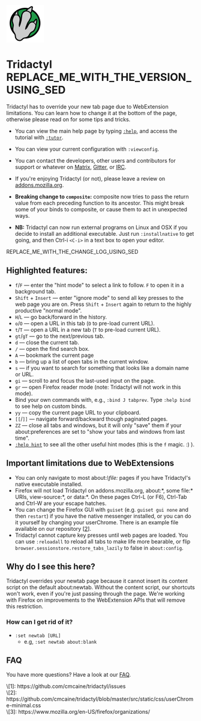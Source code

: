 ![Tridactyl logo](logo/Tridactyl_100px.png)

# Tridactyl REPLACE_ME_WITH_THE_VERSION_USING_SED

Tridactyl has to override your new tab page due to WebExtension limitations. You can learn how to change it at the bottom of the page, otherwise please read on for some tips and tricks.

- You can view the main help page by typing [`:help`][help], and access the tutorial with [`:tutor`][tutor].

- You can view your current configuration with `:viewconfig`.

- You can contact the developers, other users and contributors for support or whatever on [Matrix][matrix-link], [Gitter][gitter-link], or [IRC][freenode-link].

- If you're enjoying Tridactyl (or not), please leave a review on [addons.mozilla.org][amo].

- **Breaking change to `composite`:** composite now tries to pass the return value from each preceding function to its ancestor. This might break some of your binds to composite, or cause them to act in unexpected ways.
- **NB:** Tridactyl can now run external programs on Linux and OSX if you decide to install an additional executable. Just run `:installnative` to get going, and then Ctrl-i `<C-i>` in a text box to open your editor.


REPLACE_ME_WITH_THE_CHANGE_LOG_USING_SED

## Highlighted features:

- `f`/`F` — enter the "hint mode" to select a link to follow. `F` to open it in a background tab.
- `Shift` + `Insert` — enter "ignore mode" to send all key presses to the web page you are on. Press `Shift` + `Insert` again to return to the highly productive "normal mode".
- `H`/`L` — go back/forward in the history.
- `o`/`O` — open a URL in this tab (`O` to pre-load current URL).
- `t`/`T` — open a URL in a new tab (`T` to pre-load current URL).
- `gt`/`gT` — go to the next/previous tab.
- `d` — close the current tab.
- `/` — open the find search box.
- `A` — bookmark the current page
- `b` — bring up a list of open tabs in the current window.
- `s` — if you want to search for something that looks like a domain name or URL.
- `gi` — scroll to and focus the last-used input on the page.
- `gr` — open Firefox reader mode (note: Tridactyl will not work in this mode).
- Bind your own commands with, e.g., `:bind J tabprev`. Type `:help bind` to see help on custom binds.
- `yy` — copy the current page URL to your clipboard.
- `[[`/`]]` — navigate forward/backward though paginated pages.
- `ZZ` — close all tabs and windows, but it will only "save" them if your about:preferences are set to "show your tabs and windows from last time".
- [`:help hint`][help-hint] to see all the other useful hint modes (this is the `f` magic. :) ).

## Important limitations due to WebExtensions

- You can only navigate to most about:*\file:* pages if you have Tridactyl's native executable installed.
- Firefox will not load Tridactyl on addons.mozilla.org, about:\*, some file:\* URIs, view-source:\*, or data:\*. On these pages Ctrl-L (or F6), Ctrl-Tab and Ctrl-W are your escape hatches.
- You can change the Firefox GUI with `guiset` (e.g. `guiset gui none` and then `restart`) if you have the native messenger installed, or you can do it yourself by changing your userChrome. There is an example file available on our repository [[2]].
- Tridactyl cannot capture key presses until web pages are loaded. You can use `:reloadall` to reload all tabs to make life more bearable, or flip `browser.sessionstore.restore_tabs_lazily` to false in `about:config`.

## Why do I see this here?

Tridactyl overrides your newtab page because it cannot insert its content script on the default about:newtab. Without the content script, our shortcuts won't work, even if you're just passing through the page. We're working with Firefox on improvements to the WebExtension APIs that will remove this restriction.

### How can I get rid of it?

- `:set newtab [URL]`
    - e.g, `:set newtab about:blank`

## FAQ

You have more questions? Have a look at our [FAQ][faq-link].

[1]: https://github.com/cmcaine/tridactyl/issues
[2]: https://github.com/cmcaine/tridactyl/blob/master/src/static/css/userChrome-minimal.css
[3]: https://www.mozilla.org/en-US/firefox/organizations/

<div class="align-left">
\[1]: https://github.com/cmcaine/tridactyl/issues<br />
\[2]: https://github.com/cmcaine/tridactyl/blob/master/src/static/css/userChrome-minimal.css<br />
\[3]: https://www.mozilla.org/en-US/firefox/organizations/<br />
</div>

[faq-link]: https://github.com/cmcaine/tridactyl#frequently-asked-questions
[help]: /static/docs/modules/_src_excmds_.html
[tutor]: /static/clippy/tutor.html
[help-hint]: /static/docs/modules/_src_excmds_.html#hint
[gitter-badge]: /static/badges/gitter-badge.svg
[gitter-link]: https://gitter.im/tridactyl/Lobby
[freenode-badge]: /static/badges/freenode-badge.svg
[freenode-link]: ircs://chat.freenode.net/tridactyl
[matrix-badge]: https://matrix.to/img/matrix-badge.svg
[matrix-link]: https://riot.im/app/#/room/#tridactyl:matrix.org
[amo]: https://addons.mozilla.org/en-US/firefox/addon/tridactyl-vim/reviews/
